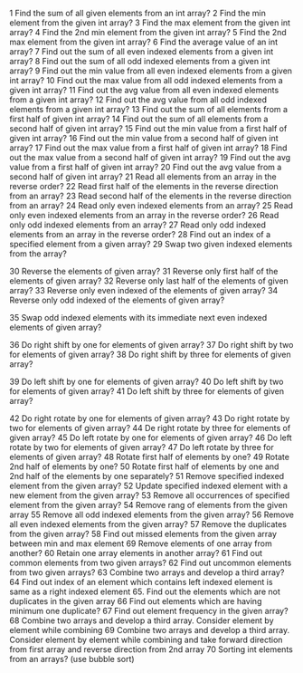 1 Find the sum of all given elements from an int array?
2 Find the min element from the given int array?
3 Find the max element from the given int array?
4 Find the 2nd min element from the given int array?
5 Find the 2nd max element from the given int array?
6 Find the average value of an int array?
7 Find out the sum of all even indexed elements from a given int array?
8 Find out the sum of all odd indexed elements from a given int array?
9 Find out the min value from all even indexed elements from a given int array?
10 Find out the max value from all odd indexed elements from a given int array?
11 Find out the avg value from all even indexed elements from a given int array?
12 Find out the avg value from all odd indexed elements from a given int array?
13 Find out the sum of all elements from a first half of given int array?
14 Find out the sum of all elements from a second half of given int array?
15 Find out the min value from a first half of given int array?
16 Find out the min value from a second half of given int array?
17 Find out the max value from a first half of given int array?
18 Find out the max value from a second half of given int array?
19 Find out the avg value from a first half of given int array?
20 Find out the avg value from a second half of given int array?
21 Read all elements from an array in the reverse order?
22 Read first half of the elements in the reverse direction from an array?
23 Read second half of the elements in the reverse direction from an array?
24 Read only even indexed elements from an array?
25 Read only even indexed elements from an array in the reverse order?
26 Read only odd indexed elements from an array?
27 Read only odd indexed elements from an array in the reverse order?
28 Find out an index of a specified element from a given array?
29 Swap two given indexed elements from the array?

30 Reverse the elements of given array?
31 Reverse only first half of the elements of given array?
32 Reverse only last half of the elements of given array?
33 Reverse only even indexed of the elements of given array?
34 Reverse only odd indexed of the elements of given array?

35 Swap odd indexed elements with its immediate next even indexed elements of given array?


36 Do right shift by one for elements of given array?
37 Do right shift by two for elements of given array?
38 Do right shift by three for elements of given array?

39 Do left shift by one for elements of given array?
40 Do left shift by two for elements of given array?
41 Do left shift by three for elements of given array?

42 Do right rotate by one for elements of given array?
43 Do right rotate by two for elements of given array?
44 De right rotate by three for elements of given array?
45 Do left rotate by one for elements of given array?
46 Do left rotate by two for elements of given array?
47 Do left rotate by three for elements of given array?
48 Rotate first half of elements by one?
49 Rotate 2nd half of elements by one?
50 Rotate first half of elements by one and 2nd half of the elements by one separately?
51 Remove specified indexed element from the given array?
52 Update specified indexed element with a new element from the given array?
53 Remove all occurrences of specified element from the given array?
54 Remove rang of elements from the given array
55 Remove all odd indexed elements from the given array?
56 Remove all even indexed elements from the given array?
57 Remove the duplicates from the given array?
58 Find out missed elements from the given array between min and max element
69 Remove elements of one array from another?
60 Retain one array elements in another array?
61 Find out common elements from two given arrays?
62 Find out uncommon elements from two given arrays?
63 Combine two arrays and develop a third array?
64 Find out index of an element which contains left indexed element is same as a right indexed element
65. Find out the elements which are not duplicates in the given array
66 Find out elements which are having minimum one duplicate?
67 Find out element frequency in the given array?
68 Combine two arrays and develop a third array. Consider element by element while combining
69 Combine two arrays and develop a third array. Consider element by element while combining and take forward direction from first array    and reverse direction from 2nd array
70 Sorting int elements from an arrays? (use bubble sort)